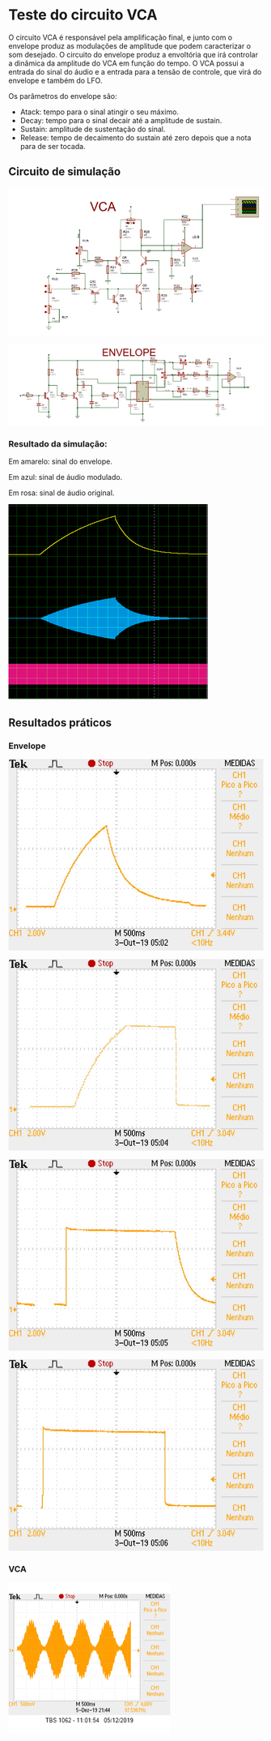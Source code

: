 # Teste do circuito VCA

O circuito VCA é responsável pela amplificação final, e junto com o envelope produz as modulações 
de amplitude que podem caracterizar o som desejado. O circuito do envelope produz a envoltória que irá controlar
a dinâmica da amplitude do VCA em função do tempo. O VCA possui a entrada do sinal do áudio e a entrada 
para a tensão de controle, que virá do envelope e também do LFO.

Os parâmetros do envelope são:

  - Atack: tempo para o sinal atingir o seu máximo.
  - Decay: tempo para o sinal decair até a amplitude de sustain.
  - Sustain: amplitude de sustentação do sinal.
  - Release: tempo de decaimento do sustain até zero depois que a nota para de ser tocada.

## Circuito de simulação

![](https://github.com/diogo0001/PI_III/blob/master/VCA_test/VCA_circuit.PNG)

![](https://github.com/diogo0001/PI_III/blob/master/VCA_test/envelope_circuit.PNG)

### Resultado da simulação:

Em amarelo: sinal do envelope.

Em azul: sinal de áudio modulado.

Em rosa: sinal de áudio original.

![](https://github.com/diogo0001/PI_III/blob/master/VCA_test/vca_envelope.PNG)



## Resultados práticos

### Envelope
![](https://github.com/diogo0001/PI_III/blob/master/VCA_test/TEK0000.JPG)

![](https://github.com/diogo0001/PI_III/blob/master/VCA_test/TEK0001.JPG)

![](https://github.com/diogo0001/PI_III/blob/master/VCA_test/TEK0002.JPG)

![](https://github.com/diogo0001/PI_III/blob/master/VCA_test/TEK0003.JPG)

### VCA

![](https://github.com/diogo0001/PI_III/blob/master/VCA_test/vca_lfo_osciloscope.png)
